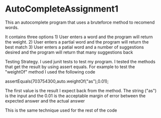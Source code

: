 # AutoCompleteAssignment1

This an autocomplete program that uses a bruteforce method to recomend words.

It contains three options 1) User enters a word and the program will return the weight. 2) User enters a partial word and the program will return the best match 3) User enters a patial word and a number of suggestions desired and the program will return that many suggestions back

Testing Strategy. I used junit tests to test my program. I tested the methods that get the result by using assert equals. For example to test the "weightOf" method I used the following code

  assertEquals(703754300,auto.weightOf("as"),0.01);

The first value is the result I expect back from the method. The string ("as") is the input and the 0.01 is the acceptable margin of error between the expected answer and the actual answer

This is the same technique used for the rest of the code

